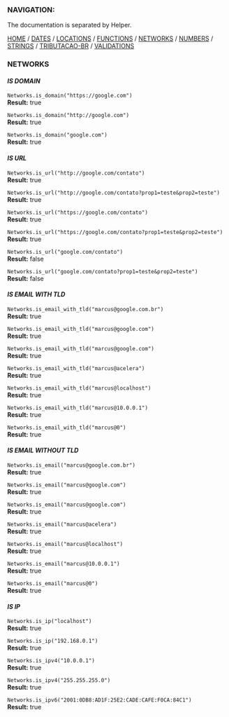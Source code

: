 ### NAVIGATION:
The documentation is separated by Helper.  

[HOME](../README.md) / [DATES](DATES.md)  / [LOCATIONS](LOCATIONS.md)  / [FUNCTIONS](FUNCTIONS.md)  / [NETWORKS](NETWORKS.md)  / [NUMBERS](NUMBERS.md)  / [STRINGS](STRINGS.md)  / [TRIBUTACAO-BR](TRIBUTACAO-BR.md)  / [VALIDATIONS](VALIDATIONS.md)  

### NETWORKS

#### *IS DOMAIN*

`Networks.is_domain("https://google.com")`  
**Result:** true  

`Networks.is_domain("http://google.com")`  
**Result:** true  

`Networks.is_domain("google.com")`  
**Result:** true  


#### *IS URL*

`Networks.is_url("http://google.com/contato")`  
**Result:** true  

`Networks.is_url("http://google.com/contato?prop1=teste&prop2=teste")`  
**Result:** true 

`Networks.is_url("https://google.com/contato")`  
**Result:** true  

`Networks.is_url("https://google.com/contato?prop1=teste&prop2=teste")`  
**Result:** true  

`Networks.is_url("google.com/contato")`  
**Result:** false  

`Networks.is_url("google.com/contato?prop1=teste&prop2=teste")`  
**Result:** false  


#### *IS EMAIL WITH TLD*

`Networks.is_email_with_tld("marcus@google.com.br")`  
**Result:** true  

`Networks.is_email_with_tld("marcus@google.com")`  
**Result:** true  

`Networks.is_email_with_tld("marcus@google.com")`  
**Result:** true  

`Networks.is_email_with_tld("marcus@acelera")`  
**Result:** true  

`Networks.is_email_with_tld("marcus@localhost")`  
**Result:** true  

`Networks.is_email_with_tld("marcus@10.0.0.1")`  
**Result:** true  

`Networks.is_email_with_tld("marcus@0")`  
**Result:** true  

#### *IS EMAIL WITHOUT TLD*

`Networks.is_email("marcus@google.com.br")`  
**Result:** true  

`Networks.is_email("marcus@google.com")`  
**Result:** true  

`Networks.is_email("marcus@google.com")`  
**Result:** true  

`Networks.is_email("marcus@acelera")`  
**Result:** true  

`Networks.is_email("marcus@localhost")`  
**Result:** true  

`Networks.is_email("marcus@10.0.0.1")`  
**Result:** true  

`Networks.is_email("marcus@0")`  
**Result:** true  


#### *IS IP*

`Networks.is_ip("localhost")`  
**Result:** true  

`Networks.is_ip("192.168.0.1")`  
**Result:** true  

`Networks.is_ipv4("10.0.0.1")`  
**Result:** true  

`Networks.is_ipv4("255.255.255.0")`  
**Result:** true  

`Networks.is_ipv6("2001:0DB8:AD1F:25E2:CADE:CAFE:F0CA:84C1")`  
**Result:** true  
